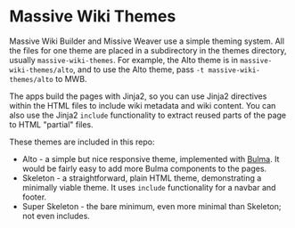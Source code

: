 # Massive Wiki Themes

Massive Wiki Builder and Missive Weaver use a simple theming system.  All the files for one theme are placed in a subdirectory in the themes directory, usually `massive-wiki-themes`.  For example, the Alto theme is in `massive-wiki-themes/alto`, and to use the Alto theme, pass `-t massive-wiki-themes/alto` to MWB.

The apps build the pages with Jinja2, so you can use Jinja2 directives within the HTML files to include wiki metadata and wiki content.  You can also use the Jinja2 `include` functionality to extract reused parts of the page to HTML "partial" files.

These themes are included in this repo:

- Alto - a simple but nice responsive theme, implemented with [Bulma](https://bulma.io).  It would be fairly easy to add more Bulma components to the pages.
- Skeleton - a straightforward, plain HTML theme, demonstrating a minimally viable theme.  It uses `include` functionality for a navbar and footer.
- Super Skeleton - the bare minimum, even more minimal than Skeleton; not even includes.
